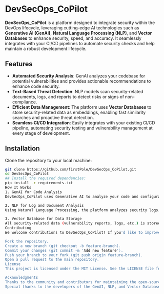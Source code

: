 # DevSecOps_CoPilot

**DevSecOps_CoPilot** is a platform designed to integrate security within the DevOps lifecycle, leveraging cutting-edge AI technologies such as **Generative AI (GenAI)**, **Natural Language Processing (NLP)**, and **Vector Databases** to enhance security, speed, and accuracy. It seamlessly integrates with your CI/CD pipelines to automate security checks and help maintain a robust development lifecycle.

## Features

- **Automated Security Analysis**: GenAI analyzes your codebase for potential vulnerabilities and provides actionable recommendations to enhance code security.
- **Text-Based Threat Detection**: NLP models scan security-related documents, logs, and reports to detect risks or signs of non-compliance.
- **Efficient Data Management**: The platform uses **Vector Databases** to store security-related data as embeddings, enabling fast similarity searches and proactive threat detection.
- **Seamless CI/CD Integration**: Easily integrates with your existing CI/CD pipeline, automating security testing and vulnerability management at every stage of development.

## Installation

Clone the repository to your local machine:

```bash
git clone https://github.com/firstPole/DevSecOps_CoPilot.git
cd DevSecOps_CoPilot
## Install the required dependencies:
pip install -r requirements.txt
How It Works
1. GenAI for Code Analysis
DevSecOps_CoPilot uses Generative AI to analyze your code and configurations, automatically identifying vulnerabilities and suggesting fixes. The AI engine is trained to detect security flaws such as SQL injection, cross-site scripting (XSS), and other common vulnerabilities.

2. NLP for Log and Document Analysis
Using Natural Language Processing, the platform analyzes security logs, configuration files, and other textual data to identify anomalies or risky behaviors. This is particularly useful in identifying non-compliance or unknown vulnerabilities in the development pipeline.

3. Vector Database for Data Storage
All security-related data (vulnerability reports, logs, etc.) is stored in a Vector Database, allowing for fast similarity searches. The data is stored as embeddings, which makes it easy to track related issues and proactively detect any anomalies or emerging risks.
Contributing
We welcome contributions to DevSecOps_CoPilot! If you'd like to improve the project, follow these steps:

Fork the repository.
Create a new branch (git checkout -b feature-branch).
Commit your changes (git commit -m 'Add new feature').
Push your branch to your fork (git push origin feature-branch).
Open a pull request to the main repository.
License
This project is licensed under the MIT License. See the LICENSE file for more details.

Acknowledgments
Thanks to the community and contributors for maintaining the open-source libraries used in this project.
Special thanks to the developers of the GenAI, NLP, and Vector Database technologies used to power this platform.
